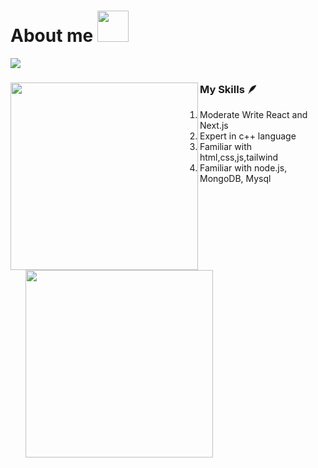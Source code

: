 #  About me <img src="https://images-wixmp-ed30a86b8c4ca887773594c2.wixmp.com/f/7e8b60ba-4c38-48f8-b55d-e3059ab520d7/dfogi2p-e14bb0f1-9e1d-4fe4-bda4-01b8a23544b9.jpg?token=eyJ0eXAiOiJKV1QiLCJhbGciOiJIUzI1NiJ9.eyJzdWIiOiJ1cm46YXBwOjdlMGQxODg5ODIyNjQzNzNhNWYwZDQxNWVhMGQyNmUwIiwiaXNzIjoidXJuOmFwcDo3ZTBkMTg4OTgyMjY0MzczYTVmMGQ0MTVlYTBkMjZlMCIsIm9iaiI6W1t7InBhdGgiOiJcL2ZcLzdlOGI2MGJhLTRjMzgtNDhmOC1iNTVkLWUzMDU5YWI1MjBkN1wvZGZvZ2kycC1lMTRiYjBmMS05ZTFkLTRmZTQtYmRhNC0wMWI4YTIzNTQ0YjkuanBnIn1dXSwiYXVkIjpbInVybjpzZXJ2aWNlOmZpbGUuZG93bmxvYWQiXX0.quNKesqcUIaS6DwhJnlCkeJ-DPSh911hCS1wdlZ1x2g" style="height:50px"> 


<img src="https://readme-typing-svg.herokuapp.com?font=Fira+Code&pause=1000&color=F756EE&background=FFADFA48&random=false&width=800&lines=Welcome!+to+my+profile🩷🩷🩷;Nice+to+meet+you!!!;" />



<div >
      <div>
        <img align="left" src="https://i.pinimg.com/564x/dc/98/ae/dc98ae04a681496bd90f4dbac7c78206.jpg" width="300">
      </div>

  <div>
    <h3>
     My Skills 🪶
    </h3>
    <ol>
        <li>
          Moderate Write React and Next.js
        </li>
        <li>
            Expert in c++ language
          </li>
        <li>
            Familiar with html,css,js,tailwind
          </li>
      <li>
            Familiar with node.js, MongoDB, Mysql
          </li>
          <br>
          <img src="https://skillicons.dev/icons?i=js,html,css,cpp,nodejs,nextjs,postgres,react,tailwind,ts" width="300">
    </ol>
        
  </div>
</div>



